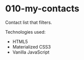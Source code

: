 # 010-my-contacts
Contact list that filters. 

Technologies used:
- HTML5
- Materialized CSS3
- Vanilla JavaScript
